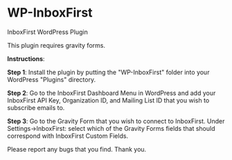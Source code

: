 # WP-InboxFirst
InboxFirst WordPress Plugin

This plugin requires gravity forms.

<b>Instructions</b>:

<b>Step 1</b>: Install the plugin by putting the "WP-InboxFirst" folder into your WordPress "Plugins" directory.

<b>Step 2</b>: Go to the InboxFirst Dashboard Menu in WordPress and add your InboxFirst API Key, Organization ID, and Mailing List ID that you wish to subscribe emails to.

<b>Step 3</b>: Go to the Gravity Form that you wish to connect to InboxFirst.  Under Settings->InboxFirst: select which of the Gravity Forms fields that should correspond with InboxFirst Custom Fields.

Please report any bugs that you find. Thank you.
